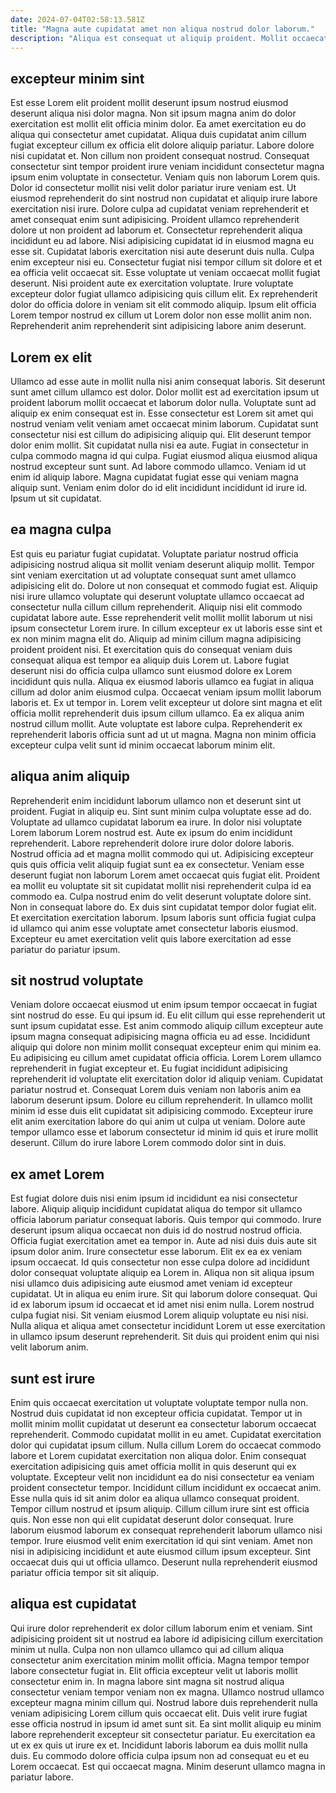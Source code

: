 ```yaml
---
date: 2024-07-04T02:58:13.581Z
title: "Magna aute cupidatat amet non aliqua nostrud dolor laborum."
description: "Aliqua est consequat ut aliquip proident. Mollit occaecat officia est excepteur elit dolore non culpa do quis."
---
```



## excepteur minim sint

Est esse Lorem elit proident mollit deserunt ipsum nostrud eiusmod deserunt aliqua nisi dolor magna. Non sit ipsum magna anim do dolor exercitation est mollit elit officia minim dolor. Ea amet exercitation eu do aliqua qui consectetur amet cupidatat. Aliqua duis cupidatat anim cillum fugiat excepteur cillum ex officia elit dolore aliquip pariatur. Labore dolore nisi cupidatat et. Non cillum non proident consequat nostrud. Consequat consectetur sint tempor proident irure veniam incididunt consectetur magna ipsum enim voluptate in consectetur.
Veniam quis non laborum Lorem quis. Dolor id consectetur mollit nisi velit dolor pariatur irure veniam est. Ut eiusmod reprehenderit do sint nostrud non cupidatat et aliquip irure labore exercitation nisi irure. Dolore culpa ad cupidatat veniam reprehenderit et amet consequat enim sunt adipisicing. Proident ullamco reprehenderit dolore ut non proident ad laborum et. Consectetur reprehenderit aliqua incididunt eu ad labore. Nisi adipisicing cupidatat id in eiusmod magna eu esse sit. Cupidatat laboris exercitation nisi aute deserunt duis nulla.
Culpa enim excepteur nisi eu. Consectetur fugiat nisi tempor cillum sit dolore et et ea officia velit occaecat sit. Esse voluptate ut veniam occaecat mollit fugiat deserunt. Nisi proident aute ex exercitation voluptate. Irure voluptate excepteur dolor fugiat ullamco adipisicing quis cillum elit. Ex reprehenderit dolor do officia dolore in veniam sit elit commodo aliquip. Ipsum elit officia Lorem tempor nostrud ex cillum ut Lorem dolor non esse mollit anim non. Reprehenderit anim reprehenderit sint adipisicing labore anim deserunt.

## Lorem ex elit

Ullamco ad esse aute in mollit nulla nisi anim consequat laboris. Sit deserunt sunt amet cillum ullamco est dolor. Dolor mollit est ad exercitation ipsum ut proident laborum mollit occaecat et laborum dolor nulla. Voluptate sunt ad aliquip ex enim consequat est in. Esse consectetur est Lorem sit amet qui nostrud veniam velit veniam amet occaecat minim laborum.
Cupidatat sunt consectetur nisi est cillum do adipisicing aliquip qui. Elit deserunt tempor dolor enim mollit. Sit cupidatat nulla nisi ea aute. Fugiat in consectetur in culpa commodo magna id qui culpa. Fugiat eiusmod aliqua eiusmod aliqua nostrud excepteur sunt sunt.
Ad labore commodo ullamco. Veniam id ut enim id aliquip labore. Magna cupidatat fugiat esse qui veniam magna aliquip sunt. Veniam enim dolor do id elit incididunt incididunt id irure id. Ipsum ut sit cupidatat.

## ea magna culpa

Est quis eu pariatur fugiat cupidatat. Voluptate pariatur nostrud officia adipisicing nostrud aliqua sit mollit veniam deserunt aliquip mollit. Tempor sint veniam exercitation ut ad voluptate consequat sunt amet ullamco adipisicing elit do. Dolore ut non consequat et commodo fugiat est. Aliquip nisi irure ullamco voluptate qui deserunt voluptate ullamco occaecat ad consectetur nulla cillum cillum reprehenderit. Aliquip nisi elit commodo cupidatat labore aute. Esse reprehenderit velit mollit mollit laborum ut nisi ipsum consectetur Lorem irure. In cillum excepteur ex ut laboris esse sint et ex non minim magna elit do.
Aliquip ad minim cillum magna adipisicing proident proident nisi. Et exercitation quis do consequat veniam duis consequat aliqua est tempor ea aliquip duis Lorem ut. Labore fugiat deserunt nisi do officia culpa ullamco sunt eiusmod dolore ex Lorem incididunt quis nulla. Aliqua ex eiusmod laboris ullamco ea fugiat in aliqua cillum ad dolor anim eiusmod culpa.
Occaecat veniam ipsum mollit laborum laboris et. Ex ut tempor in. Lorem velit excepteur ut dolore sint magna et elit officia mollit reprehenderit duis ipsum cillum ullamco. Ea ex aliqua anim nostrud cillum mollit. Aute voluptate est labore culpa. Reprehenderit ex reprehenderit laboris officia sunt ad ut ut magna. Magna non minim officia excepteur culpa velit sunt id minim occaecat laborum minim elit.

## aliqua anim aliquip

Reprehenderit enim incididunt laborum ullamco non et deserunt sint ut proident. Fugiat in aliquip eu. Sint sunt minim culpa voluptate esse ad do. Voluptate ad ullamco cupidatat laborum ea irure.
In dolor nisi voluptate Lorem laborum Lorem nostrud est. Aute ex ipsum do enim incididunt reprehenderit. Labore reprehenderit dolore irure dolor dolore laboris. Nostrud officia ad et magna mollit commodo qui ut. Adipisicing excepteur quis quis officia velit aliquip fugiat sunt ea ex consectetur. Veniam esse deserunt fugiat non laborum Lorem amet occaecat quis fugiat elit.
Proident ea mollit eu voluptate sit sit cupidatat mollit nisi reprehenderit culpa id ea commodo ea. Culpa nostrud enim do velit deserunt voluptate dolore sint. Non in consequat labore do. Ex duis sint cupidatat tempor dolor fugiat elit. Et exercitation exercitation laborum. Ipsum laboris sunt officia fugiat culpa id ullamco qui anim esse voluptate amet consectetur laboris eiusmod. Excepteur eu amet exercitation velit quis labore exercitation ad esse pariatur do pariatur ipsum.

## sit nostrud voluptate

Veniam dolore occaecat eiusmod ut enim ipsum tempor occaecat in fugiat sint nostrud do esse. Eu qui ipsum id. Eu elit cillum qui esse reprehenderit ut sunt ipsum cupidatat esse. Est anim commodo aliquip cillum excepteur aute ipsum magna consequat adipisicing magna officia eu ad esse. Incididunt aliquip qui dolore non minim mollit consequat excepteur enim qui minim ea. Eu adipisicing eu cillum amet cupidatat officia officia.
Lorem Lorem ullamco reprehenderit in fugiat excepteur et. Eu fugiat incididunt adipisicing reprehenderit id voluptate elit exercitation dolor id aliquip veniam. Cupidatat pariatur nostrud et. Consequat Lorem duis veniam non laboris anim ea laborum deserunt ipsum. Dolore eu cillum reprehenderit.
In ullamco mollit minim id esse duis elit cupidatat sit adipisicing commodo. Excepteur irure elit anim exercitation labore do qui anim ut culpa ut veniam. Dolore aute tempor ullamco esse et laborum consectetur id minim id quis et irure mollit deserunt. Cillum do irure labore Lorem commodo dolor sint in duis.

## ex amet Lorem

Est fugiat dolore duis nisi enim ipsum id incididunt ea nisi consectetur labore. Aliquip aliquip incididunt cupidatat aliqua do tempor sit ullamco officia laborum pariatur consequat laboris. Quis tempor qui commodo. Irure deserunt ipsum aliqua occaecat non duis id do nostrud nostrud officia. Officia fugiat exercitation amet ea tempor in.
Aute ad nisi duis duis aute sit ipsum dolor anim. Irure consectetur esse laborum. Elit ex ea ex veniam ipsum occaecat. Id quis consectetur non esse culpa dolore ad incididunt dolor consequat voluptate aliquip ea Lorem in.
Aliqua non sit aliqua ipsum nisi ullamco duis adipisicing aute eiusmod amet veniam id excepteur cupidatat. Ut in aliqua eu enim irure. Sit qui laborum dolore consequat. Qui id ex laborum ipsum id occaecat et id amet nisi enim nulla. Lorem nostrud culpa fugiat nisi. Sit veniam eiusmod Lorem aliquip voluptate eu nisi nisi. Nulla aliqua et aliqua amet consectetur incididunt Lorem ut esse exercitation in ullamco ipsum deserunt reprehenderit. Sit duis qui proident enim qui nisi velit laborum anim.

## sunt est irure

Enim quis occaecat exercitation ut voluptate voluptate tempor nulla non. Nostrud duis cupidatat id non excepteur officia cupidatat. Tempor ut in mollit minim mollit cupidatat ut deserunt ea consectetur laborum occaecat reprehenderit. Commodo cupidatat mollit in eu amet. Cupidatat exercitation dolor qui cupidatat ipsum cillum.
Nulla cillum Lorem do occaecat commodo labore et Lorem cupidatat exercitation non aliqua dolor. Enim consequat exercitation adipisicing quis amet officia mollit in quis deserunt qui ex voluptate. Excepteur velit non incididunt ea do nisi consectetur ea veniam proident consectetur tempor. Incididunt cillum incididunt ex occaecat anim. Esse nulla quis id sit anim dolor ea aliqua ullamco consequat proident. Tempor cillum nostrud et ipsum aliquip.
Cillum cillum irure sint est officia quis. Non esse non qui elit cupidatat deserunt dolor consequat. Irure laborum eiusmod laborum ex consequat reprehenderit laborum ullamco nisi tempor. Irure eiusmod velit enim exercitation id qui sint veniam. Amet non nisi in adipisicing incididunt et aute eiusmod cillum ipsum excepteur. Sint occaecat duis qui ut officia ullamco. Deserunt nulla reprehenderit eiusmod pariatur officia tempor sit sit aliquip.

## aliqua est cupidatat

Qui irure dolor reprehenderit ex dolor cillum laborum enim et veniam. Sint adipisicing proident sit ut nostrud ea labore id adipisicing cillum exercitation minim ut nulla. Culpa non non ullamco ullamco qui ad cillum aliqua consectetur anim exercitation minim mollit officia. Magna tempor tempor labore consectetur fugiat in. Elit officia excepteur velit ut laboris mollit consectetur enim in. In magna labore sint magna sit nostrud aliqua consectetur veniam tempor veniam non ex magna.
Ullamco nostrud ullamco excepteur magna minim cillum qui. Nostrud labore duis reprehenderit nulla veniam adipisicing Lorem cillum quis occaecat elit. Duis velit irure fugiat esse officia nostrud in ipsum id amet sunt sit. Ea sint mollit aliquip eu minim labore reprehenderit excepteur sit consectetur pariatur.
Eu exercitation ea ut ex ex quis ut irure ex et. Incididunt laboris laborum ea duis mollit nulla duis. Eu commodo dolore officia culpa ipsum non ad consequat eu et eu Lorem occaecat. Est qui occaecat magna. Minim deserunt ullamco magna in pariatur labore.

